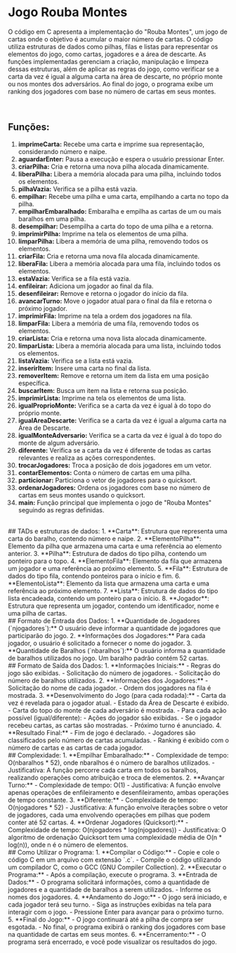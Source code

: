 # Jogo Rouba Montes

O código em C apresenta a implementação do "Rouba Montes", um jogo de cartas onde o objetivo é acumular o maior número de cartas. O código utiliza estruturas de dados como pilhas, filas e listas para representar os elementos do jogo, como cartas, jogadores e a área de descarte. As funções implementadas gerenciam a criação, manipulação e limpeza dessas estruturas, além de aplicar as regras do jogo, como verificar se a carta da vez é igual a alguma carta na área de descarte, no próprio monte ou nos montes dos adversários. Ao final do jogo, o programa exibe um ranking dos jogadores com base no número de cartas em seus montes.

<br>

## Funções:
1. **imprimeCarta:** Recebe uma carta e imprime sua representação, considerando número e naipe.
2. **aguardarEnter:** Pausa a execução e espera o usuário pressionar Enter.
3. **criarPilha:** Cria e retorna uma nova pilha alocada dinamicamente.
4. **liberaPilha:** Libera a memória alocada para uma pilha, incluindo todos os elementos.
5. **pilhaVazia:** Verifica se a pilha está vazia.
6. **empilhar:** Recebe uma pilha e uma carta, empilhando a carta no topo da pilha.
7. **empilharEmbaralhado:** Embaralha e empilha as cartas de um ou mais baralhos em uma pilha.
8. **desempilhar:** Desempilha a carta do topo de uma pilha e a retorna.
9. **imprimirPilha:** Imprime na tela os elementos de uma pilha.
10. **limparPilha:** Libera a memória de uma pilha, removendo todos os elementos.
11. **criarFila:** Cria e retorna uma nova fila alocada dinamicamente.
12. **liberaFila:** Libera a memória alocada para uma fila, incluindo todos os elementos.
13. **estaVazia:** Verifica se a fila está vazia.
14. **enfileirar:** Adiciona um jogador ao final da fila.
15. **desenfileirar:** Remove e retorna o jogador do início da fila.
16. **avancarTurno:** Move o jogador atual para o final da fila e retorna o próximo jogador.
17. **imprimirFila:** Imprime na tela a ordem dos jogadores na fila.
18. **limparFila:** Libera a memória de uma fila, removendo todos os elementos.
19. **criarLista:** Cria e retorna uma nova lista alocada dinamicamente.
20. **limparLista:** Libera a memória alocada para uma lista, incluindo todos os elementos.
21. **listaVazia:** Verifica se a lista está vazia.
22. **inserirItem:** Insere uma carta no final da lista.
23. **removerItem:** Remove e retorna um item da lista em uma posição específica.
24. **buscarItem:** Busca um item na lista e retorna sua posição.
25. **imprimirLista:** Imprime na tela os elementos de uma lista.
26. **igualProprioMonte:** Verifica se a carta da vez é igual à do topo do próprio monte.
27. **igualAreaDescarte:** Verifica se a carta da vez é igual a alguma carta na Área de Descarte.
28. **igualMonteAdversario:** Verifica se a carta da vez é igual à do topo do monte de algum adversário.
29. **diferente:** Verifica se a carta da vez é diferente de todas as cartas relevantes e realiza as ações correspondentes.
30. **trocarJogadores:** Troca a posição de dois jogadores em um vetor.
31. **contarElementos:** Conta o número de cartas em uma pilha.
32. **particionar:** Particiona o vetor de jogadores para o quicksort.
33. **ordenarJogadores:** Ordena os jogadores com base no número de cartas em seus montes usando o quicksort.
34. **main:** Função principal que implementa o jogo de "Rouba Montes" seguindo as regras definidas.

<br>
## TADs e estruturas de dados:
1. **Carta**: Estrutura que representa uma carta do baralho, contendo número e naipe.
2. **ElementoPilha**: Elemento da pilha que armazena uma carta e uma referência ao elemento anterior.
3. **Pilha**: Estrutura de dados do tipo pilha, contendo um ponteiro para o topo.
4. **ElementoFila**: Elemento da fila que armazena um jogador e uma referência ao próximo elemento.
5. **Fila**: Estrutura de dados do tipo fila, contendo ponteiros para o início e fim.
6. **ElementoLista**: Elemento da lista que armazena uma carta e uma referência ao próximo elemento.
7. **Lista**: Estrutura de dados do tipo lista encadeada, contendo um ponteiro para o início.
8. **Jogador**: Estrutura que representa um jogador, contendo um identificador, nome e uma pilha de cartas.

<br>
## Formato de Entrada dos Dados:
1. **Quantidade de Jogadores (`njogadores`):** O usuário deve informar a quantidade de jogadores que participarão do jogo.
2. **Informações dos Jogadores:** Para cada jogador, o usuário é solicitado a fornecer o nome do jogador.
3. **Quantidade de Baralhos (`nbaralhos`):** O usuário informa a quantidade de baralhos utilizados no jogo. Um baralho padrão contém 52 cartas.

<br>
## Formato de Saída dos Dados:
1. **Informações Iniciais:**
   - Regras do jogo são exibidas.
   - Solicitação do número de jogadores.
   - Solicitação do número de baralhos utilizados.
2. **Informações dos Jogadores:**
   - Solicitação do nome de cada jogador.
   - Ordem dos jogadores na fila é mostrada.
3. **Desenvolvimento do Jogo (para cada rodada):**
   - Carta da vez é revelada para o jogador atual.
   - Estado da Área de Descarte é exibido.
   - Carta do topo do monte de cada adversário é mostrada.
   - Para cada ação possível (igual/diferente):
      - Ações do jogador são exibidas.
      - Se o jogador recebeu cartas, as cartas são mostradas.
      - Próximo turno é anunciado.
4. **Resultado Final:**
   - Fim de jogo é declarado.
   - Jogadores são classificados pelo número de cartas acumuladas.
   - Ranking é exibido com o número de cartas e as cartas de cada jogador.

<br>
## Complexidade:
1. **Empilhar Embaralhado:**
   - Complexidade de tempo: O(nbaralhos * 52), onde nbaralhos é o número de baralhos utilizados.
   - Justificativa: A função percorre cada carta em todos os baralhos, realizando operações como atribuição e troca de elementos.
2. **Avançar Turno:**
   - Complexidade de tempo: O(1)
   - Justificativa: A função envolve apenas operações de enfileiramento e desenfileiramento, ambas operações de tempo constante.
3. **Diferente:**
   - Complexidade de tempo: O(njogadores * 52)
   - Justificativa: A função envolve iterações sobre o vetor de jogadores, cada uma envolvendo operações em pilhas que podem conter até 52 cartas.
4. **Ordenar Jogadores (Quicksort):**
   - Complexidade de tempo: O(njogadores * log(njogadores))
   - Justificativa: O algoritmo de ordenação Quicksort tem uma complexidade média de O(n * log(n)), onde n é o número de elementos.

<br>
## Como Utilizar o Programa:
1. **Compilar o Código:**
   - Copie e cole o código C em um arquivo com extensão `.c`.
   - Compile o código utilizando um compilador C, como o GCC (GNU Compiler Collection).
2. **Executar o Programa:**
   - Após a compilação, execute o programa.
3. **Entrada de Dados:**
   - O programa solicitará informações, como a quantidade de jogadores e a quantidade de baralhos a serem utilizados.
   - Informe os nomes dos jogadores.
4. **Andamento do Jogo:**
   - O jogo será iniciado, e cada jogador terá seu turno.
   - Siga as instruções exibidas na tela para interagir com o jogo.
   - Pressione Enter para avançar para o próximo turno.
5. **Final do Jogo:**
   - O jogo continuará até a pilha de compra ser esgotada.
   - No final, o programa exibirá o ranking dos jogadores com base na quantidade de cartas em seus montes.
6. **Encerramento:**
   - O programa será encerrado, e você pode visualizar os resultados do jogo.
